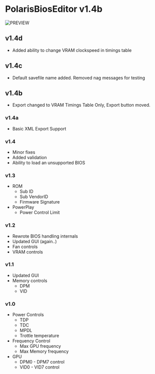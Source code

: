 # PolarisBiosEditor v1.4b
![PREVIEW](http://i.imgur.com/iCKSSaH.png)

## v1.4d
- Added ability to change VRAM clockspeed in timings table

## v1.4c
- Default savefile name added. Removed nag messages for testing

## v1.4b
- Export changed to VRAM Timings Table Only, Export button moved.

### v1.4a
- Basic XML Export Support

### v1.4
- Minor fixes
- Added validation
- Ability to load an unsupported BIOS

### v1.3
- ROM
  - Sub ID
  - Sub VendorID
  - Firmware Signature
- PowerPlay
  - Power Control Limit

### v1.2
- Rewrote BIOS handling internals
- Updated GUI (again..)
- Fan controls
- VRAM controls

### v1.1
- Updated GUI
- Memory controls
  - DPM
  - VID

### v1.0
- Power Controls
  - TDP
  - TDC
  - MPDL
  - Trottle temperature
- Frequency Control
  - Max GPU frequency
  - Max Memory frequency
- GPU
  - DPM0 - DPM7 control
  - VID0 - VID7 control
